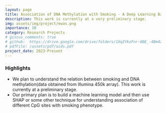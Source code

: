```yaml
---
layout: page
title: Association of DNA Methylation with Smoking - A Deep Learning Based Approach
description: This work is currently at a very preliminary stage.
img: assets/img/project/ewas.png
importance: 10
category: Research Projects
# giscus_comments: true
# github:  https://drive.google.com/drive/folders/1XqIYkzFnr-8BE_-4Bm4Zt4xKXuhPDEUs?usp=sharing
# pdfFile: /assets/pdf/aids.pdf
project_date: 2023-Present
---
```

<h3>Highlights</h3>
<ul>
    <li>We plan to understand the relation between smoking and DNA methylation(data obtained from Illumina 450k array). This
work is currently at a preliminary stage.</li>
    <li>Our primary plan is to build a machine learning model and then use SHAP or some other technique for understanding association of different CpG sites with smoking phenotype.</li>
    
</ul>

<!-- <a href='{{ page.github }}'> Github Repository </a> -->
<br>
<!-- <a href='{{ page.pdfFile }}'>Download Full Text</a> -->
